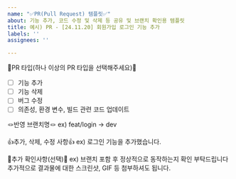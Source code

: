 ```yaml
---
name: "✅PR(Pull Request) 템플릿✅"
about: 기능 추가, 코드 수정 및 삭제 등 공유 및 브랜치 확인용 템플릿
title: 예시) PR - [24.11.20] 회원가입 로그인 기능 추가
labels: ''
assignees: ''

---
```


📢PR 타입(하나 이상의 PR 타입을 선택해주세요)📢
- [ ] 기능 추가
- [ ] 기능 삭제
- [ ] 버그 수정
- [ ] 의존성, 환경 변수, 빌드 관련 코드 업데이트

🪢반영 브랜치명🪢 
ex) feat/login -> dev

👍추가, 삭제, 수정 사항👍
ex) 로그인 기능을 추가했습니다.

📸추가 확인사항(선택)📸
ex) 브랜치 포함 후 정상적으로 동작하는지 확인 부탁드립니다
추가적으로 결과물에 대한 스크린샷, GIF 등 첨부하셔도 됩니다.
